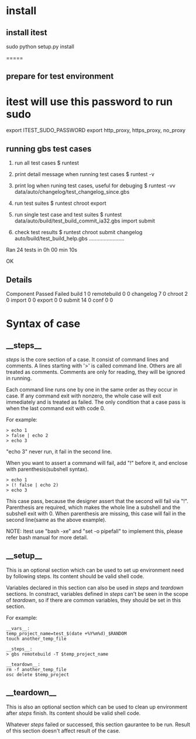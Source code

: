 install
=======
install itest
-------------
sudo python setup.py install

=====

prepare for test environment
----------------------------
# itest will use this password to run sudo
export ITEST_SUDO_PASSWORD
export http_proxy, https_proxy, no_proxy

running gbs test cases
----------------------
1. run all test cases
  $ runtest

2. print detail message when running test cases
  $ runtest -v

3. print log when runing test cases, useful for debuging
  $ runtest -vv data/auto/changelog/test_changelog_since.gbs

4. run test suites
  $ runtest chroot export

5. run single test case and test suites
  $ runtest data/auto/build/test_build_commit_ia32.gbs import submit

6. check test results
  $ runtest chroot submit changelog auto/build/test_build_help.gbs
........................

Ran 24 tests in 0h 00 min 10s

OK

Details
---------------------------------
Component      Passed   Failed
build          1        0
remotebuild    0        0
changelog      7        0
chroot         2        0
import         0        0
export         0        0
submit         14       0
conf           0        0


Syntax of case
==============

\_\_steps\_\_
-------------

*steps* is the core section of a case.  It consist of command lines and
comments. A lines starting with '>' is called command line. Others are all
treated as comments. Comments are only for reading, they will be ignored in
running.

Each command line runs one by one in the same order as they occur in case. If
any command exit with nonzero, the whole case will exit immediately and is
treated as failed. The only condition that a case pass is when the last command
exit with code 0. 

For example:

    > echo 1
    > false | echo 2
    > echo 3

"echo 3" never run, it fail in the second line.

When you want to assert a command will fail, add "!" before it, and enclose with
parenthesis(subshell syntax).

    > echo 1
    > (! false | echo 2)
    > echo 3

This case pass, because the designer assert that the second will fail via "!".
Parenthesis are required, which makes the whole line a subshell and the subshell
exit with 0. When parenthesis are missing, this case will fail in the second
line(same as the above example).

NOTE: Itest use "bash -xe" and "set -o pipefall" to implement this, please refer
bash manual for more detail.

\_\_setup\_\_
-------------
This is an optional section which can be used to set up environment need
by following steps. Its content should be valid shell code.

Variables declared in this section can also be used in *steps* and *teardown*
sections. In constract, variables defined in *steps* can't be seen in the
scope of *teardown*, so if there are common variables, they should be set
in this section.

For example:

    __vars__:
    temp_project_name=test_$(date +%Y%m%d)_$RANDOM
    touch another_temp_file

    __steps__:
    > gbs remotebuild -T $temp_project_name

    __teardown__:
    rm -f another_temp_file
    osc delete $temp_project

\_\_teardown\_\_
----------------
This is also an optional section which can be used to clean up environment
after *steps* finish. Its content should be valid shell code.

Whatever *steps* failed or successed, this section gaurantee to be run.
Result of this section doesn't affect result of the case.
